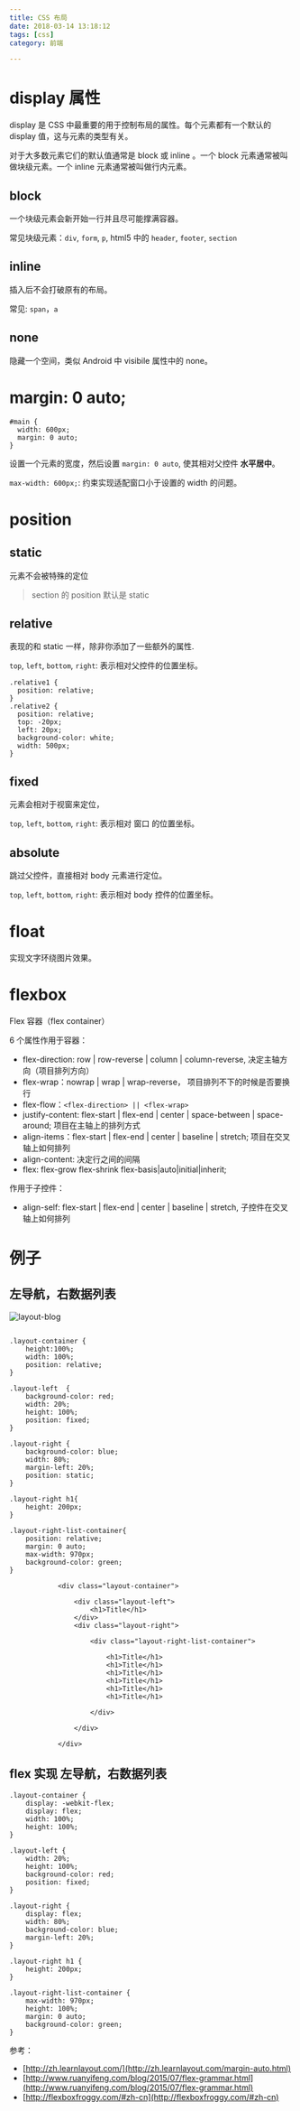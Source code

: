 ```yaml
---
title: CSS 布局
date: 2018-03-14 13:18:12
tags: [css]
category: 前端

---
```


# display 属性

display 是 CSS 中最重要的用于控制布局的属性。每个元素都有一个默认的 display 值，这与元素的类型有关。

对于大多数元素它们的默认值通常是 block 或 inline 。一个 block 元素通常被叫做块级元素。一个 inline 元素通常被叫做行内元素。

## block

一个块级元素会新开始一行并且尽可能撑满容器。

常见块级元素：`div`, `form`, `p`, html5 中的 `header`, `footer`, `section`

## inline

插入后不会打破原有的布局。

常见: `span`，`a`

## none

隐藏一个空间，类似 Android 中 visibile 属性中的 none。


# margin: 0 auto;

```
#main {
  width: 600px;
  margin: 0 auto; 
}
```

设置一个元素的宽度，然后设置 `margin: 0 auto`, 使其相对父控件 **水平居中**。

`max-width: 600px;`: 约束实现适配窗口小于设置的 width 的问题。

# position

## static

元素不会被特殊的定位

>section 的 position 默认是 static

## relative

表现的和 static 一样，除非你添加了一些额外的属性.

`top`, `left`, `bottom`, `right`: 表示相对父控件的位置坐标。

```
.relative1 {
  position: relative;
}
.relative2 {
  position: relative;
  top: -20px;
  left: 20px;
  background-color: white;
  width: 500px;
}
```

## fixed

元素会相对于视窗来定位，

`top`, `left`, `bottom`, `right`: 表示相对 窗口 的位置坐标。

## absolute

跳过父控件，直接相对 body 元素进行定位。

`top`, `left`, `bottom`, `right`: 表示相对 body 控件的位置坐标。

# float 

实现文字环绕图片效果。

# flexbox

Flex 容器（flex container）

6 个属性作用于容器：

- flex-direction:  row | row-reverse | column | column-reverse, 决定主轴方向（项目排列方向）
- flex-wrap：nowrap | wrap | wrap-reverse， 项目排列不下的时候是否要换行
- flex-flow：`<flex-direction> || <flex-wrap>`
- justify-content: flex-start | flex-end | center | space-between | space-around; 项目在主轴上的排列方式
- align-items：flex-start | flex-end | center | baseline | stretch; 项目在交叉轴上如何排列
- align-content: 决定行之间的间隔
- flex: flex-grow flex-shrink flex-basis|auto|initial|inherit;

作用于子控件：

- align-self: flex-start | flex-end | center | baseline | stretch, 子控件在交叉轴上如何排列




# 例子

## 左导航，右数据列表

![layout-blog](https://raw.githubusercontent.com/fangmd/markdownphoto/master/src/css/layout-blog.png)

```

.layout-container {
    height:100%;
    width: 100%;
    position: relative;
}

.layout-left  {
    background-color: red;
    width: 20%;
    height: 100%;
    position: fixed;
}

.layout-right {
    background-color: blue;
    width: 80%;
    margin-left: 20%;
    position: static;
}

.layout-right h1{
    height: 200px;
}

.layout-right-list-container{
    position: relative;
    margin: 0 auto;
    max-width: 970px;
    background-color: green;
}
```

```
            <div class="layout-container">
                
                <div class="layout-left">
                    <h1>Title</h1>
                </div>
                <div class="layout-right">

                    <div class="layout-right-list-container">

                        <h1>Title</h1>
                        <h1>Title</h1>
                        <h1>Title</h1>
                        <h1>Title</h1>
                        <h1>Title</h1>
                        <h1>Title</h1>

                    </div>

                </div>      

            </div>
```

## flex 实现 左导航，右数据列表

```
.layout-container {
    display: -webkit-flex;
    display: flex;
    width: 100%;
    height: 100%;
}

.layout-left {
    width: 20%;
    height: 100%;
    background-color: red;
    position: fixed;
}

.layout-right {
    display: flex;
    width: 80%; 
    background-color: blue;
    margin-left: 20%;
}

.layout-right h1 {
    height: 200px;
}

.layout-right-list-container {
    max-width: 970px;
    height: 100%;
    margin: 0 auto;
    background-color: green;
}
```



参考：

- [http://zh.learnlayout.com/](http://zh.learnlayout.com/margin-auto.html)
- [http://www.ruanyifeng.com/blog/2015/07/flex-grammar.html](http://www.ruanyifeng.com/blog/2015/07/flex-grammar.html)
- [http://flexboxfroggy.com/#zh-cn](http://flexboxfroggy.com/#zh-cn)
